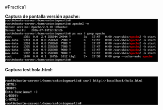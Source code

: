 #Practica1

**Captura de pantalla versión apache:**
![version_apache](https://github.com/antoniogmartin/highPerformanceWebServers/blob/master/practicas/practica1/version_apache.png)

**Captura test hola.html:**

![test_html](https://github.com/antoniogmartin/highPerformanceWebServers/blob/master/practicas/practica1/test_html.png)
